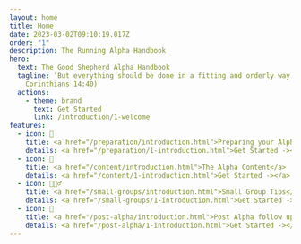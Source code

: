 ```yaml
---
layout: home
title: Home
date: 2023-03-02T09:10:19.017Z
order: "1"
description: The Running Alpha Handbook
hero:
  text: The Good Shepherd Alpha Handbook
  tagline: ‘But everything should be done in a fitting and orderly way.’ (1
    Corinthians 14:40)
  actions:
    - theme: brand
      text: Get Started
      link: /introduction/1-welcome
features:
  - icon: 📝
    title: <a href="/preparation/introduction.html">Preparing your Alpha</a>
    details: <a href="/preparation/1-introduction.html">Get Started -></a>
  - icon: 🎥
    title: <a href="/content/introduction.html">The Alpha Content</a>
    details: <a href="/content/1-introduction.html">Get Started -></a>
  - icon: 🙋🏻‍♂️
    title: <a href="/small-groups/introduction.html">Small Group Tips</a>
    details: <a href="/small-groups/1-introduction.html">Get Started -></a>
  - icon: 📆
    title: <a href="/post-alpha/introduction.html">Post Alpha follow up</a>
    details: <a href="/post-alpha/1-introduction.html">Get Started -></a>
---
```


<script setup>
  if (window.netlifyIdentity) {
    window.netlifyIdentity.on("init", user => {
      if (!user) {
        window.netlifyIdentity.on("login", () => {
          document.location.href = "/admin/";
        });
      }
    });
  }
</script>
